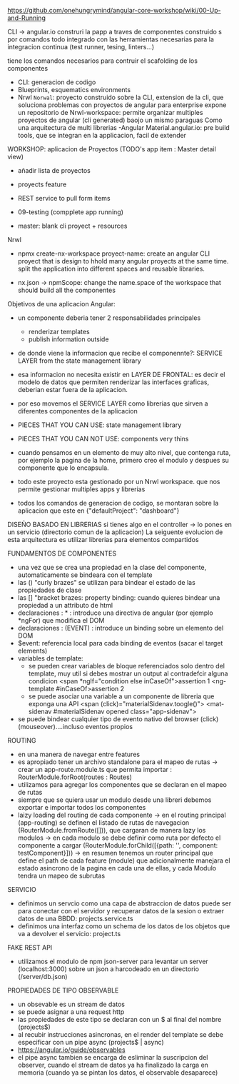 https://github.com/onehungrymind/angular-core-workshop/wiki/00-Up-and-Running

CLI -> angular.io
construri la papp  a traves de componentes construido s por comandos
todo integrado con las herramientas necesarias para la integracion continua (test runner, tesing, linters...)

tiene los comandos necesarios para contruir el scafolding de los componentes


- CLI: generacion de codigo
- Blueprints, esquematics environments
- Nrwl `Norwal`: proyecto construido sobre la CLI, extension de la cli, que soluciona problemas con proyectos de angular para enterprise
expone un repositorio de Nrwl-workspace: permite organizar multiples proyectos de angular (cli generated) baojo un mismo paraguas
Como una arquitectura de multi librerias
-Angular Material.angular.io: pre build tools, que se integran en la applicacion, facil de extender


WORKSHOP: aplicacion de Proyectos (TODO's app item : Master detail view)
- añadir lista de proyectos
- proyects feature
- REST service to pull form items


- 09-testing (compplete app running)
- master: blank cli proyect + resources 


Nrwl
- npmx create-nx-workspace proyect-name: create an angular CLI proyect that is design to hhold many angular proyects at the same time.
split the application into different spaces and reusable libraries.

- nx.json -> npmScope: change the name.space of the workspace that should build all the componentes 


Objetivos de una aplicacion Angular:
- un componente deberia tener 2 responsabilidades principales
    - renderizar templates
    - publish information outside
    
- de donde viene la informacion que recibe el componennte?: SERVICE LAYER from the state management library
- esa informacion no necesita existir en LAYER DE FRONTAL: es decir el modelo de datos que permiten renderizar las interfaces graficas, deberian estar fuera de la aplicacion.
- por eso movemos el SERVICE LAYER como librerias que sirven a diferentes componentes de la aplicacion

- PIECES THAT YOU CAN USE: state management library
- PIECES THAT YOU CAN NOT USE: components very thins

- cuando pensamos en un elemento de muy alto nivel, que contenga ruta, por ejemplo la pagina de la home,
primero creo el modulo y despues su componente que lo encapsula.


- todo este proyecto esta gestionado por un Nrwl workspace. que nos permite gestionar multiples apps y librerias
- todos los comandos de generacion de codigo, se montaran sobre la aplicacion que este en {"defaultProject": "dashboard"}

DISEÑO BASADO EN LIBRERIAS
si tienes algo en el controller -> lo pones en un servicio (directorio comun de la aplicacion)
La seiguente evolucion de esta arquitectura es utilizar librerias para elementos compartidos


FUNDAMENTOS DE COMPONENTES
- una vez que se crea una propiedad en la clase del componente, automaticamente se bindeara con el template
- las () "curly brazes" se utilizan para bindear el estado de las propiedades de clase
- las [] "bracket brazes: property binding: cuando quieres bindear una propiedad a un attributo de html 
- declaraciones : * : introduce una directiva de angular (por ejemplo *ngFor) que modifica el DOM
- declaraciones : (EVENT) : introduce un binding sobre un elemento del DOM
- $event: referencia local para cada binding de eventos (sacar el target elements)
- variables de template:
    - se pueden crear variables de bloque referenciados solo dentro del template, muy util si debes mostrar un output al contradefcir alguna condicion
    <span *ngIf="condition else inCaseOf">assertion 1</span>
    <ng-template #inCaseOf>assertion 2</ng-template>
    - se puede asociar una variable a un componente de libreria que exponga una API
    <span (click)="materialSidenav.toogle()"></span>
    <mat-sidenav #materialSidenav opened class="app-sidenav"></mat-sidenav>
- se puede bindear cualquier tipo de evento nativo del browser (click) (mouseover)....incluso eventos propios

ROUTING 
- en una manera de navegar entre features
- es apropiado tener un archivo standalone para el mapeo de rutas
    -> crear un app-route.module.ts que permita importar : RouterModule.forRoot(routes : Routes)
- utilizamos <router-outlet></router-outlet> para agregar los componentes que se declaran en el mapeo de rutas
- siempre que se quiera usar un modulo desde una libreri debemos exportar e importar todos los componentes
- laizy loading del routing de cada componente
    -> en el routing principal (app-routing) se definen el listado de rutas de navegacion (RouterModule.fromRoute([])), que cargaran de manera lazy los modulos
    -> en cada modulo se debe definir como ruta por defecto el componente a cargar (RouterModule.forChild([{path: '', component: testComponent}]))
    -> en resumen tenemos un router principal que define el path de cada feature (module) que adicionalmente manejara el estado asincrono de la pagina en cada una de ellas, y cada Modulo tendra un mapeo de subrutas 

SERVICIO
- definimos un servcio como una capa de abstraccion de datos
puede ser para conectar con el servidor y recuperar datos de la sesion o extraer datos de una BBDD: projects.service.ts
- definimos una interfaz como un schema de los datos de los objetos que va a devolver el servicio: project.ts 


FAKE REST API
- utilizamos el modulo de npm json-server para levantar un server (localhost:3000) sobre un json a harcodeado en un directorio (/server/db.json)


PROPIEDADES DE TIPO OBSERVABLE
- un obsevable es un stream de datos
- se puede asignar a una request http
- las propiedades de este tipo se declaran con un $ al final del nombre (projects$)
- al recubir instrucciones asincronas, en el render del template se debe especificar con un pipe async (projects$ | async)
- https://angular.io/guide/observables
- el pipe async tambien se encarga de esliminar la suscripcion del observer, cuando el stream de datos ya ha finalizado la carga en memoria (cuando ya se pintan los datos, el observable desaparece)
